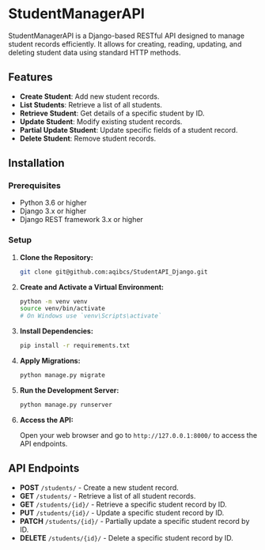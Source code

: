 # StudentManagerAPI

StudentManagerAPI is a Django-based RESTful API designed to manage student records efficiently. It allows for creating, reading, updating, and deleting student data using standard HTTP methods.

## Features

- **Create Student**: Add new student records.
- **List Students**: Retrieve a list of all students.
- **Retrieve Student**: Get details of a specific student by ID.
- **Update Student**: Modify existing student records.
- **Partial Update Student**: Update specific fields of a student record.
- **Delete Student**: Remove student records.

## Installation

### Prerequisites

- Python 3.6 or higher
- Django 3.x or higher
- Django REST framework 3.x or higher

### Setup

1. **Clone the Repository:**

    ```bash
    git clone git@github.com:aqibcs/StudentAPI_Django.git
    ```

2. **Create and Activate a Virtual Environment:**

    ```bash
    python -m venv venv
    source venv/bin/activate  
    # On Windows use `venv\Scripts\activate`
    ```

3. **Install Dependencies:**

    ```bash
    pip install -r requirements.txt
    ```

4. **Apply Migrations:**

    ```bash
    python manage.py migrate
    ```

5. **Run the Development Server:**

    ```bash
    python manage.py runserver
    ```

6. **Access the API:**

    Open your web browser and go to `http://127.0.0.1:8000/` to access the API endpoints.

## API Endpoints

- **POST** `/students/` - Create a new student record.
- **GET** `/students/` - Retrieve a list of all student records.
- **GET** `/students/{id}/` - Retrieve a specific student record by ID.
- **PUT** `/students/{id}/` - Update a specific student record by ID.
- **PATCH** `/students/{id}/` - Partially update a specific student record by ID.
- **DELETE** `/students/{id}/` - Delete a specific student record by ID.
